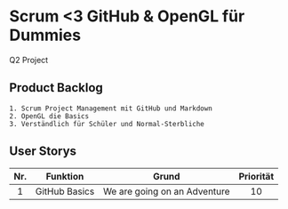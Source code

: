 # Scrum <3 GitHub & OpenGL für Dummies
Q2 Project

## Product Backlog
    1. Scrum Project Management mit GitHub und Markdown
    2. OpenGL die Basics
    3. Verständlich für Schüler und Normal-Sterbliche

## User Storys
|Nr. | Funktion | Grund | Priorität |
|:--:|:--------:|:-----:|:---------:|
|1   | GitHub Basics | We are going on an Adventure | 10 | 
